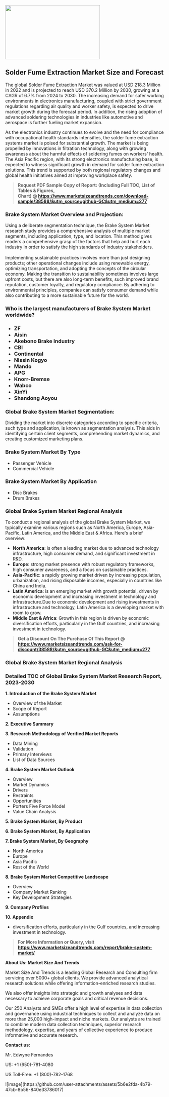 <p><img class="alignnone size-medium wp-image-20088" src="https://ffe5etoiles.com/wp-content/uploads/2024/12/MST1-300x171.png" alt="" width="300" height="171" /></p><h2>Solder Fume Extraction Market Size and Forecast</h2><p>The global Solder Fume Extraction Market was valued at USD 218.3 Million in 2022 and is projected to reach USD 370.2 Million by 2030, growing at a CAGR of 6.7% from 2024 to 2030. The increasing demand for safer working environments in electronics manufacturing, coupled with strict government regulations regarding air quality and worker safety, is expected to drive market growth during the forecast period. In addition, the rising adoption of advanced soldering technologies in industries like automotive and aerospace is further fueling market expansion.</p><p>As the electronics industry continues to evolve and the need for compliance with occupational health standards intensifies, the solder fume extraction systems market is poised for substantial growth. The market is being propelled by innovations in filtration technology, along with growing awareness about the harmful effects of soldering fumes on workers' health. The Asia Pacific region, with its strong electronics manufacturing base, is expected to witness significant growth in demand for solder fume extraction solutions. This trend is supported by both regional regulatory changes and global health initiatives aimed at improving workplace safety.</p></p><blockquote id="" class=""><strong>Request PDF Sample Copy of Report: (Including Full TOC, List of Tables &amp; Figures, Chart)&nbsp;@&nbsp;<strong><a href="https://www.marketsizeandtrends.com/download-sample/38588/&utm_source=github-GC&utm_medium=277" target="_blank">https://www.marketsizeandtrends.com/download-sample/38588/&utm_source=github-GC&utm_medium=277</a></strong></strong></blockquote><h3 id="" class="">Brake System Market&nbsp;Overview and Projection:</h3><p id="" class="">Using a deliberate segmentation technique, the Brake System Market research study provides a comprehensive analysis of multiple market segments, including application, type, and location. This method gives readers a comprehensive grasp of the factors that help and hurt each industry in order to satisfy the high standards of industry stakeholders. <br /> <br />Implementing sustainable practices involves more than just designing products; other operational changes include using renewable energy, optimizing transportation, and adopting the concepts of the circular economy. Making the transition to sustainability sometimes involves large upfront costs, but there are also long-term benefits, such improved brand reputation, customer loyalty, and regulatory compliance. By adhering to environmental principles, companies can satisfy consumer demand while also contributing to a more sustainable future for the world.</p><h3 id="" class="">Who is the largest manufacturers of&nbsp;Brake System Market worldwide?</h3><h3 class=""><p><ul><li>ZF </li><li> Aisin </li><li> Akebono Brake Industry </li><li> CBI </li><li> Continental </li><li> Nissin Kogyo </li><li> Mando </li><li> APG </li><li> Knorr-Bremse </li><li> Wabco </li><li> XinYi </li><li> Shandong Aoyou</li></ul></p></h3><h3 id="" class="">Global&nbsp;Brake System Market Segmentation:</h3><p id="" class="">Dividing the market into discrete categories according to specific criteria, such type and application, is known as segmentation analysis. This aids in identifying certain client segments, comprehending market dynamics, and creating customized marketing plans.</p><h3 id="" class="">Brake System Market&nbsp;By Type</h3><p><p><ul><li>Passenger Vehicle </li><li> Commercial Vehicle</p></li></ul></p></p><h3 id="" class="">Brake System Market&nbsp;By Application</h3><p class=""><p><ul><li>Disc Brakes </li><li> Drum Brakes</li></ul></p></p><h3 id="" class="">Global Brake System Market Regional Analysis</h3><p id="" class="">To conduct a regional analysis of the global Brake System Market, we typically examine various regions such as North America, Europe, Asia-Pacific, Latin America, and the Middle East &amp; Africa. Here's a brief overview:</p><ul><li><strong>North America</strong>: is often a leading market due to advanced technology infrastructure, high consumer demand, and significant investment in R&amp;D.</li><li><strong>Europe</strong>: strong market presence with robust regulatory frameworks, high consumer awareness, and a focus on sustainable practices.</li><li><strong>Asia-Pacific</strong>: a rapidly growing market driven by increasing population, urbanization, and rising disposable incomes, especially in countries like China and India.</li><li><strong>Latin America</strong>: is an emerging market with growth potential, driven by economic development and increasing investment in technology and infrastructure.Due to economic development and rising investments in infrastructure and technology, Latin America is a developing market with room to grow.</li><li><strong>Middle East &amp; Africa</strong>: Growth in this region is driven by economic diversification efforts, particularly in the Gulf countries, and increasing investment in technology.</li></ul><blockquote id="" class=""><strong>Get a Discount On The Purchase Of This Report @ <strong><a href="https://www.marketsizeandtrends.com/ask-for-discount/38588/&utm_source=github-GC&utm_medium=277" target="_blank">https://www.marketsizeandtrends.com/ask-for-discount/38588/&utm_source=github-GC&utm_medium=277</a></strong></strong></blockquote><h3 id="" class="">Global Brake System Market Regional Analysis</h3><h3 id="" class="">Detailed TOC of Global Brake System Market Research Report, 2023-2030</h3><p id="" class=""><strong>1. Introduction of the Brake System Market</strong></p><ul><li>Overview of the Market</li><li>Scope of Report</li><li>Assumptions</li></ul><p id="" class=""><strong>2. Executive Summary</strong></p><p id="" class=""><strong>3. Research Methodology of Verified Market Reports</strong></p><ul><li>Data Mining</li><li>Validation</li><li>Primary Interviews</li><li>List of Data Sources</li></ul><p id="" class=""><strong>4. Brake System Market Outlook</strong></p><ul><li>Overview</li><li>Market Dynamics</li><li>Drivers</li><li>Restraints</li><li>Opportunities</li><li>Porters Five Force Model</li><li>Value Chain Analysis</li></ul><p id="" class=""><strong>5. Brake System Market, By Product</strong></p><p id="" class=""><strong>6. Brake System Market, By Application</strong></p><p id="" class=""><strong>7. Brake System Market, By Geography</strong></p><ul><li>North America</li><li>Europe</li><li>Asia Pacific</li><li>Rest of the World</li></ul><p id="" class=""><strong>8. Brake System Market Competitive Landscape</strong></p><ul><li>Overview</li><li>Company Market Ranking</li><li>Key Development Strategies</li></ul><p id="" class=""><strong>9. Company Profiles</strong></p><p id="" class=""><strong>10. Appendix</strong></p><ul><li>diversification efforts, particularly in the Gulf countries, and increasing investment in technology.</li></ul><blockquote id="" class=""><strong>For More Information or Query, visit <strong><strong><a href="https://www.marketsizeandtrends.com/report/brake-system-market/" target="_blank">https://www.marketsizeandtrends.com/report/brake-system-market/</a></strong></strong></strong></blockquote><p id="" class=""><strong>About Us: Market Size And Trends</strong></p><p id="" class="">Market Size And Trends is a leading Global Research and Consulting firm servicing over 5000+ global clients. We provide advanced analytical research solutions while offering information-enriched research studies.</p><p id="" class="">We also offer insights into strategic and growth analyses and data necessary to achieve corporate goals and critical revenue decisions.</p><p id="" class="">Our 250 Analysts and SMEs offer a high level of expertise in data collection and governance using industrial techniques to collect and analyze data on more than 25,000 high-impact and niche markets. Our analysts are trained to combine modern data collection techniques, superior research methodology, expertise, and years of collective experience to produce informative and accurate research.</p><p id="" class=""><strong>Contact us:</strong></p><p id="" class="">Mr. Edwyne Fernandes</p><p id="" class="">US: +1 (650)-781-4080</p><p id="" class="">US Toll-Free: +1 (800)-782-1768</p>
![image](https://github.com/user-attachments/assets/5b6e2fda-4b79-47cb-8b56-840e33786017)
